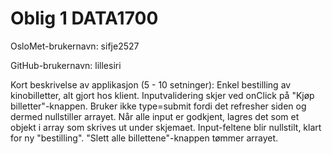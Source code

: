 # Oblig 1 DATA1700

OsloMet-brukernavn: sifje2527

GitHub-brukernavn: lillesiri

Kort beskrivelse av applikasjon (5 - 10 setninger): 
Enkel bestilling av kinobilletter, alt gjort hos klient. Inputvalidering skjer ved onClick på "Kjøp billetter"-knappen.
Bruker ikke type=submit fordi det refresher siden og dermed nullstiller arrayet. Når alle input er godkjent, lagres det 
som et objekt i array som skrives ut under skjemaet. Input-feltene blir nullstilt, klart for ny "bestilling". "Slett alle billettene"-knappen tømmer arrayet.
